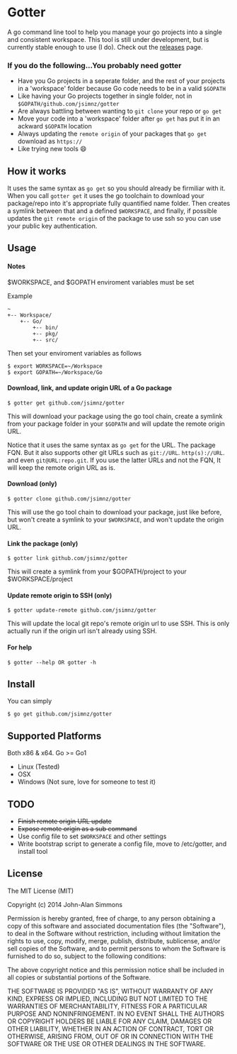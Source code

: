 # Gotter


A go command line tool to help you manage your go projects into a single and consistent workspace.
This tool is still under development, but is currently stable enough to use (I do). Check out the [releases](https://github.com/jsimnz/gotter/releases) page.

### If you do the following...You probably need gotter
- Have you Go projects in a seperate folder, and the rest of your projects in a 'workspace' folder because Go code needs to be in a valid `$GOPATH`
- Like having your Go projects together in single folder, not in `$GOPATH/github.com/jsimnz/gotter`
- Are always battling between wanting to `git clone` your repo or `go get`
- Move your code into a 'workspace' folder after `go get` has put it in an ackward `$GOPATH` location
- Always updating the `remote origin` of your packages that `go get` download as `https://`
- Like trying new tools :smile:

## How it works

It uses the same syntax as `go get` so you should already be firmiliar with it. When you call `gotter get` it uses the go toolchain to download your package/repo into it's appropriate fully quantified name folder. Then creates a symlink between that and a defined `$WORKSPACE`, and finally, if possible updates the `git remote origin` of the package to use ssh so you can use your public key authentication.

## Usage

#### Notes
$WORKSPACE, and $GOPATH enviroment variables must be set

Example
```
~
+-- Workspace/
	+-- Go/
		+-- bin/
		+-- pkg/
		+-- src/
```
Then set your enviroment variables as follows
```
$ export WORKSPACE=~/Workspace
$ export GOPATH=~/Workspace/Go
```

#### Download, link, and update origin URL of a Go package
```
$ gotter get github.com/jsimnz/gotter
```

This will download your package using the go tool chain, create a symlink from your package folder in your `$GOPATH` and will update the remote origin URL.

Notice that it uses the same syntax as `go get` for the URL. The package FQN. But it also supports other git URLs such as `git://URL`. `http(s)://URL`. and even `git@URL:repo.git`. If you use the latter URLs and not the FQN, It will keep the remote origin URL as is. 

#### Download (only)
```
$ gotter clone github.com/jsimnz/gotter
```
This will use the go tool chain to download your package, just like before, but won't create a symlink to your `$WORKSPACE`, and won't update the origin URL.

#### Link the package (only)
```
$ gotter link github.com/jsimnz/gotter
```

This will create a symlink from your $GOPATH/project to your $WORKSPACE/project

#### Update remote origin to SSH (only)
```
$ gotter update-remote github.com/jsimnz/gotter
```

This will update the local git repo's remote origin url to use SSH. This is only actually run if the origin url isn't already using SSH.

#### For help
```
$ gotter --help OR gotter -h
```

## Install

You can simply 
```
$ go get github.com/jsimnz/gotter
```

## Supported Platforms
Both x86 & x64. Go >= Go1
- Linux (Tested)
- OSX
- Windows (Not sure, love for someone to test it)

## TODO
- ~~Finish remote origin URL update~~
- ~~Expose remote origin as a sub command~~
- Use config file to set `$WORKSPACE` and other settings
- Write bootstrap script to generate a config file, move to /etc/gotter, and install tool

## License

The MIT License (MIT)

Copyright (c) 2014 John-Alan Simmons

Permission is hereby granted, free of charge, to any person obtaining a copy
of this software and associated documentation files (the "Software"), to deal
in the Software without restriction, including without limitation the rights
to use, copy, modify, merge, publish, distribute, sublicense, and/or sell
copies of the Software, and to permit persons to whom the Software is
furnished to do so, subject to the following conditions:

The above copyright notice and this permission notice shall be included in all
copies or substantial portions of the Software.

THE SOFTWARE IS PROVIDED "AS IS", WITHOUT WARRANTY OF ANY KIND, EXPRESS OR
IMPLIED, INCLUDING BUT NOT LIMITED TO THE WARRANTIES OF MERCHANTABILITY,
FITNESS FOR A PARTICULAR PURPOSE AND NONINFRINGEMENT. IN NO EVENT SHALL THE
AUTHORS OR COPYRIGHT HOLDERS BE LIABLE FOR ANY CLAIM, DAMAGES OR OTHER
LIABILITY, WHETHER IN AN ACTION OF CONTRACT, TORT OR OTHERWISE, ARISING FROM,
OUT OF OR IN CONNECTION WITH THE SOFTWARE OR THE USE OR OTHER DEALINGS IN THE
SOFTWARE.
